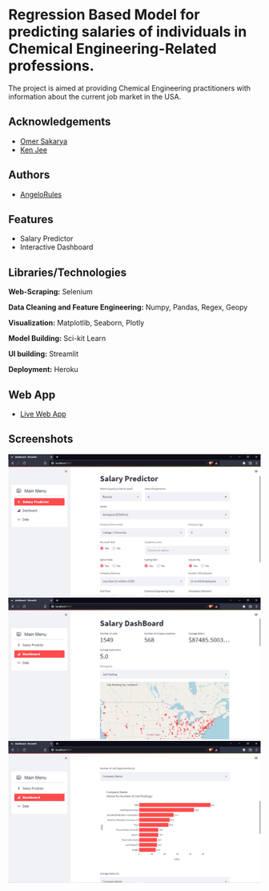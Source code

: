 
# Regression Based Model for predicting salaries of individuals in Chemical Engineering-Related professions.

The project is aimed at providing Chemical Engineering practitioners with information about the current job market in the USA. 

## Acknowledgements

 - [Omer Sakarya](https://github.com/arapfaik)
 - [Ken Jee](https://github.com/PlayingNumbers)
 


## Authors

- [AngeloRules](https://www.github.com/AngeloRules)


## Features

- Salary Predictor
- Interactive Dashboard


## Libraries/Technologies
**Web-Scraping:** Selenium

**Data Cleaning and Feature Engineering:** Numpy, Pandas, Regex, Geopy

**Visualization:** Matplotlib, Seaborn, Plotly

**Model Building:** Sci-kit Learn

**UI building:** Streamlit

**Deployment:** Heroku

## Web App
 - [Live Web App](https://dashboard.heroku.com/apps/predictchemsalaries)


## Screenshots

![Salary Prediction Tab](https://github.com/AngeloRules/Regression-Based-Model-For-Predicting-Chemical-Engineers-Salaries/blob/main/Screenshot%20(6).png)
![Dashboard Tab](https://github.com/AngeloRules/Regression-Based-Model-For-Predicting-Chemical-Engineers-Salaries/blob/main/Screenshot%20(7).png)
![Dashboard Tab](https://github.com/AngeloRules/Regression-Based-Model-For-Predicting-Chemical-Engineers-Salaries/blob/main/Screenshot%20(8).png)





